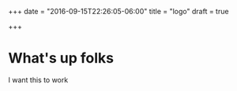 +++
date = "2016-09-15T22:26:05-06:00"
title = "logo"
draft = true

+++

# What's up folks

I want this to work